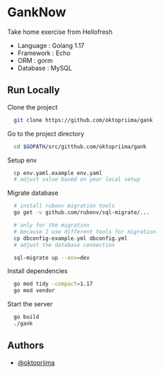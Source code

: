 
# GankNow

Take home exercise from Hellofresh
- Language : Golang 1.17
- Framework : Echo
- ORM : gorm
- Database : MySQL

## Run Locally

Clone the project

```bash
  git clone https://github.com/oktopriima/gank
```

Go to the project directory

```bash
  cd $GOPATH/src/gitthub.com/oktopriima/gank
```

Setup env
```bash
  cp env.yaml.example env.yaml
  # adjust value based on your local setup
```

Migrate database
```bash
  # install rubenv migration tools
  go get -v github.com/rubenv/sql-migrate/... 

  # only for the migration
  # because I use different tools for migration
  cp dbconfig-example.yml dbconfig.yml
  # adjust the database connection

  sql-migrate up --env=dev
```

Install dependencies

```bash
  go mod tidy -compact=1.17
  go mod vendor
```

Start the server

```bash
  go build
  ./gank
```

## Authors

- [@oktopriima](https://www.github.com/oktopriima)
